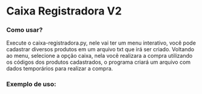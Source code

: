 # Caixa Registradora V2

### Como usar?

Execute o caixa-registradora.py, nele vai ter um menu interativo, você pode cadastrar diversos produtos em um arquivo txt que irá ser criado. Voltando ao menu, selecione a opção
caixa, nela você realizara a compra utilizando os códigos dos produtos cadastrados, o programa criará um arquivo com dados temporários para realizar a compra.

### Exemplo de uso:
